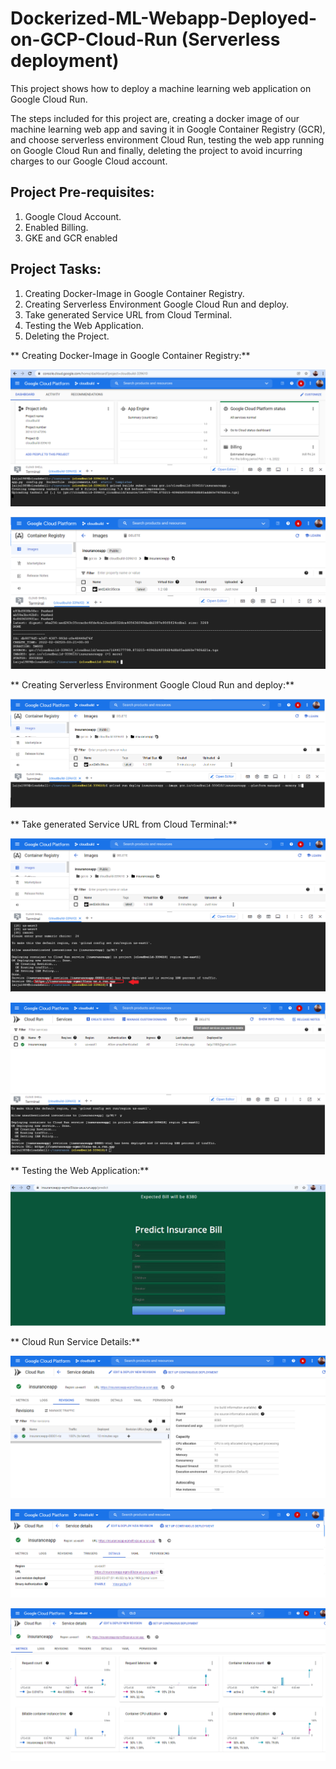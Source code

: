 # Dockerized-ML-Webapp-Deployed-on-GCP-Cloud-Run (Serverless deployment)

This project shows how to deploy a machine learning web application on Google Cloud Run.
 
The steps included for this project are, creating a docker image of our machine learning web app and saving it in Google Container Registry (GCR), 
and choose serverless environment Cloud Run, testing the web app running on Google Cloud Run and finally, deleting the project to avoid incurring charges to our Google Cloud account.

## Project Pre-requisites:
1. Google Cloud Account.
2. Enabled Billing.
3. GKE and GCR enabled

## Project Tasks:

1. Creating Docker-Image in Google Container Registry.
2. Creating Serverless Environment Google Cloud Run and deploy.
3. Take generated Service URL from Cloud Terminal.
4. Testing the Web Application.
5. Deleting the Project.

** Creating Docker-Image in Google Container Registry:**

<p align="center">
  <img src="images\1.png" alt="workflow"/>
</p>

<p align="center">
  <img src="images\2.png" alt="workflow"/>
</p>

** Creating Serverless Environment Google Cloud Run and deploy:**

<p align="center">
  <img src="images\3.png" alt="workflow"/>
</p>

** Take generated Service URL from Cloud Terminal:**

<p align="center">
  <img src="images\6.png" alt="workflow"/>
</p>

<p align="center">
  <img src="images\7.png" alt="workflow"/>
</p>

** Testing the Web Application:**

<p align="center">
  <img src="images\final output.png" alt="workflow"/>
</p>

** Cloud Run Service Details:**

<p align="center">
  <img src="images\11.png" alt="workflow"/>
</p>

<p align="center">
  <img src="images\12.png" alt="workflow"/>
</p>

<p align="center">
  <img src="images\14.png" alt="workflow"/>
</p>